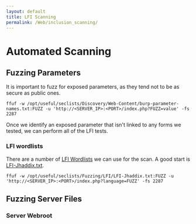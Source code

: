 ```yaml
---
layout: default
title: LFI Scanning
permalink: /Web/inclusion_scanning/
---
```


# Automated Scanning
## Fuzzing Parameters
It is important to fuzz for exposed parameters, as they tend not to be as secure as public ones.
```
ffuf -w /opt/useful/seclists/Discovery/Web-Content/burp-parameter-names.txt:FUZZ -u 'http://<SERVER_IP>:<PORT>/index.php?FUZZ=value' -fs 2287
```
Once we identify an exposed parameter that isn't linked to any forms we tested, we can perform all of the LFI tests.
### LFI wordlists
There are a number of [LFI Wordlists](https://github.com/danielmiessler/SecLists/tree/master/Fuzzing/LFI) we can use for the scan. A good start is [LFI-Jhaddix.txt](https://github.com/danielmiessler/SecLists/blob/master/Fuzzing/LFI/LFI-Jhaddix.txt).
```
ffuf -w /opt/useful/seclists/Fuzzing/LFI/LFI-Jhaddix.txt:FUZZ -u 'http://<SERVER_IP>:<PORT>/index.php?language=FUZZ' -fs 2287
```
## Fuzzing Server Files
### Server Webroot
